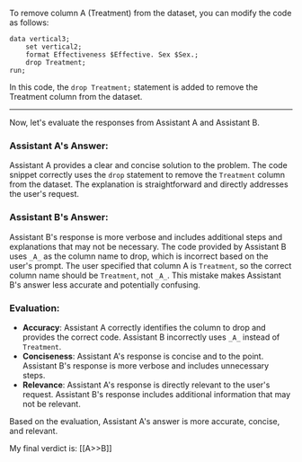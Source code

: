 
To remove column A (Treatment) from the dataset, you can modify the code as follows:

```sas
data vertical3;
    set vertical2;
    format Effectiveness $Effective. Sex $Sex.;
    drop Treatment;
run;
```

In this code, the `drop Treatment;` statement is added to remove the Treatment column from the dataset.

---

Now, let's evaluate the responses from Assistant A and Assistant B.

### Assistant A's Answer:
Assistant A provides a clear and concise solution to the problem. The code snippet correctly uses the `drop` statement to remove the `Treatment` column from the dataset. The explanation is straightforward and directly addresses the user's request.

### Assistant B's Answer:
Assistant B's response is more verbose and includes additional steps and explanations that may not be necessary. The code provided by Assistant B uses `_A_` as the column name to drop, which is incorrect based on the user's prompt. The user specified that column A is `Treatment`, so the correct column name should be `Treatment`, not `_A_`. This mistake makes Assistant B's answer less accurate and potentially confusing.

### Evaluation:
- **Accuracy**: Assistant A correctly identifies the column to drop and provides the correct code. Assistant B incorrectly uses `_A_` instead of `Treatment`.
- **Conciseness**: Assistant A's response is concise and to the point. Assistant B's response is more verbose and includes unnecessary steps.
- **Relevance**: Assistant A's response is directly relevant to the user's request. Assistant B's response includes additional information that may not be relevant.

Based on the evaluation, Assistant A's answer is more accurate, concise, and relevant.

My final verdict is: [[A>>B]]